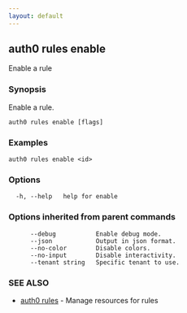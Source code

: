 ```yaml
---
layout: default
---
```

## auth0 rules enable

Enable a rule

### Synopsis

Enable a rule.

```
auth0 rules enable [flags]
```

### Examples

```
auth0 rules enable <id>
```

### Options

```
  -h, --help   help for enable
```

### Options inherited from parent commands

```
      --debug           Enable debug mode.
      --json            Output in json format.
      --no-color        Disable colors.
      --no-input        Disable interactivity.
      --tenant string   Specific tenant to use.
```

### SEE ALSO

* [auth0 rules](auth0_rules.md)	 - Manage resources for rules

